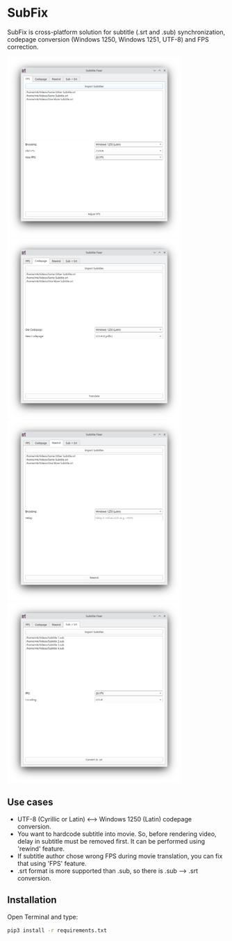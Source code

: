 # SubFix

SubFix is cross-platform solution for subtitle (.srt and .sub) synchronization, codepage conversion (Windows 1250, Windows 1251, UTF-8) and FPS correction.

<img src="fps.png" width="400"> <img src="codepage.png" width="400">
<img src="rewind.png" width="400"> <img src="sub to srt.png" width="400">

## Use cases

- UTF-8 (Cyrillic or Latin) <--> Windows 1250 (Latin) codepage conversion.
- You want to hardcode subtitle into movie. So, before rendering video, delay in subtitle must be removed first. It can be performed using 'rewind' feature.
- If subtitle author chose wrong FPS during movie translation, you can fix that using 'FPS' feature.
- .srt format is more supported than .sub, so there is .sub --> .srt conversion.

## Installation

Open Terminal and type:
```bash
pip3 install -r requirements.txt
```

